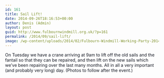 ```yaml
---
id: 161
title: Sail Lift!
date: 2014-09-26T18:16:53+00:00
author: Denis (Admin)
layout: post
guid: http://www.fulbournwindmill.org.uk/?p=161
permalink: /2014/09/sail-lift/
image: /wp-content/uploads/2014/02/Fulbourn-Windmill-Working-Party-2014-02-01-01.jpg
---
```

<span style="color: #141823;">On Tuesday we have a crane arriving at 9am to lift off the old sails and the fantail so that they can be repaired, and then lift on the new sails which we&#8217;ve been repairing over the last many months. All in all a very important (and probably very long) day. (Photos to follow after the event.)</span>
<!--break-->
